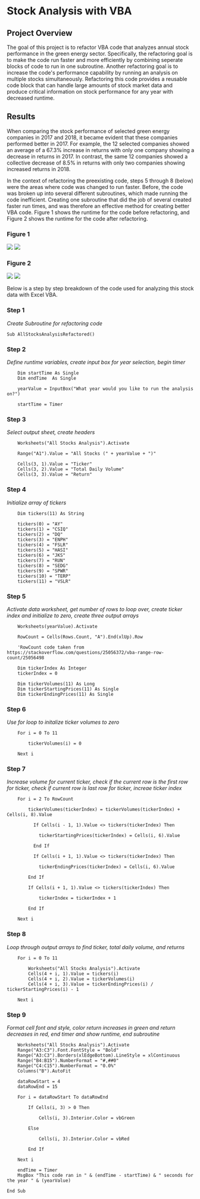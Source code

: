 # Stock Analysis with VBA

## Project Overview

The goal of this project is to refactor VBA code that analyzes annual stock performance in the green energy sector. Specifically, the refactoring goal is to make the code run faster and more efficiently by combining seperate blocks of code to run in one subroutine. Another refactoring goal is to increase the code's performance capability by running an analysis on multiple stocks simultaneously. Refactoring this code provides a reusable code block that can handle large amounts of stock market data and produce critical information on stock performance for any year with decreased runtime. 

## Results

When comparing the stock performance of selected green energy companies in 2017 and 2018, it became evident that these companies performed better in 2017. For example, the 12 selected companies showed an average of a 67.3% increase in returns with only one company showing a decrease in returns in 2017. In contrast, the same 12 companies showed a collective decrease of 8.5% in returns with only two companies showing increased returns in 2018. 

In the context of refactoring the preexisting code, steps 5 through 8 (below) were the areas where code was changed to run faster. Before, the code was broken up into several different subroutines, which made running the code inefficient. Creating one subroutine that did the job of several created faster run times, and was therefore an effective method for creating better VBA code. Figure 1 shows the runtime for the code before refactoring, and Figure 2 shows the runtime for the code after refactoring. 

### Figure 1
![](Resources/VBA_Challenge_2017_Original.png)
![](Resources/VBA_Challenge_2018_Original.png)

### Figure 2
![](Resources/VBA_Challenge_2017.png)
![](Resources/VBA_Challenge_2018.png)

Below is a step by step breakdown of the code used for analyzing this stock data with Excel VBA.

### Step 1
*Create Subroutine for refactoring code*
```
Sub AllStocksAnalysisRefactored()
```
### Step 2
*Define runtime variables, create input box for year selection, begin timer*
```
    Dim startTime As Single
    Dim endTime  As Single

    yearValue = InputBox("What year would you like to run the analysis on?")

    startTime = Timer
```
### Step 3
*Select output sheet, create headers*
```
    Worksheets("All Stocks Analysis").Activate
    
    Range("A1").Value = "All Stocks (" + yearValue + ")"
    
    Cells(3, 1).Value = "Ticker"
    Cells(3, 2).Value = "Total Daily Volume"
    Cells(3, 3).Value = "Return"
```
### Step 4
*Initialize array of tickers*
```
    Dim tickers(11) As String
    
    tickers(0) = "AY"
    tickers(1) = "CSIQ"
    tickers(2) = "DQ"
    tickers(3) = "ENPH"
    tickers(4) = "FSLR"
    tickers(5) = "HASI"
    tickers(6) = "JKS"
    tickers(7) = "RUN"
    tickers(8) = "SEDG"
    tickers(9) = "SPWR"
    tickers(10) = "TERP"
    tickers(11) = "VSLR"
```
### Step 5
*Activate data worksheet, get number of rows to loop over, create ticker index and initialize to zero, create three output arrays*
```
    Worksheets(yearValue).Activate
    
    RowCount = Cells(Rows.Count, "A").End(xlUp).Row
    
    'RowCount code taken from https://stackoverflow.com/questions/25056372/vba-range-row-count/25056498
    
    Dim tickerIndex As Integer
    tickerIndex = 0
    
    Dim tickerVolumes(11) As Long
    Dim tickerStartingPrices(11) As Single
    Dim tickerEndingPrices(11) As Single
```
### Step 6
*Use for loop to initalize ticker volumes to zero*
```
    For i = 0 To 11
    
        tickerVolumes(i) = 0
    
    Next i
```
### Step 7
*Increase volume for current ticker, check if the current row is the first row for ticker, check if current row is last row for ticker, increae ticker index*
```
    For i = 2 To RowCount
            
        tickerVolumes(tickerIndex) = tickerVolumes(tickerIndex) + Cells(i, 8).Value
        
          If Cells(i - 1, 1).Value <> tickers(tickerIndex) Then
            
            tickerStartingPrices(tickerIndex) = Cells(i, 6).Value
            
          End If
          
          If Cells(i + 1, 1).Value <> tickers(tickerIndex) Then
        
            tickerEndingPrices(tickerIndex) = Cells(i, 6).Value
            
        End If
        
        If Cells(i + 1, 1).Value <> tickers(tickerIndex) Then
        
            tickerIndex = tickerIndex + 1
        
        End If
                
    Next i
```
### Step 8
*Loop through output arrays to find ticker, total daily volume, and returns*
```
    For i = 0 To 11
        
        Worksheets("All Stocks Analysis").Activate
        Cells(4 + i, 1).Value = tickers(i)
        Cells(4 + i, 2).Value = tickerVolumes(i)
        Cells(4 + i, 3).Value = tickerEndingPrices(i) / tickerStartingPrices(i) - 1
        
    Next i
```
### Step 9
*Format cell font and style, color return increases in green and return decreases in red, end timer and show runtime, end subroutine*
```
    Worksheets("All Stocks Analysis").Activate
    Range("A3:C3").Font.FontStyle = "Bold"
    Range("A3:C3").Borders(xlEdgeBottom).LineStyle = xlContinuous
    Range("B4:B15").NumberFormat = "#,##0"
    Range("C4:C15").NumberFormat = "0.0%"
    Columns("B").AutoFit

    dataRowStart = 4
    dataRowEnd = 15

    For i = dataRowStart To dataRowEnd
        
        If Cells(i, 3) > 0 Then
            
            Cells(i, 3).Interior.Color = vbGreen
            
        Else
        
            Cells(i, 3).Interior.Color = vbRed
            
        End If
        
    Next i
 
    endTime = Timer
    MsgBox "This code ran in " & (endTime - startTime) & " seconds for the year " & (yearValue)

End Sub
```
